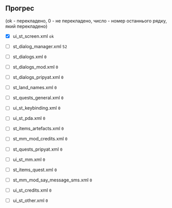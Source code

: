 ## Прогрес

(ok - перекладено, 0 - не перекладено, число - номер останнього рядку, який перекладено)

- [x] ui_st_screen.xml `ok`
- [ ] st_dialog_manager.xml `52`
- [ ] st_dialogs.xml `0`
- [ ] st_dialogs_mod.xml `0`
- [ ] st_dialogs_pripyat.xml `0`

- [ ] st_land_names.xml `0`
- [ ] st_quests_general.xml `0`
- [ ] ui_st_keybinding.xml `0`
- [ ] ui_st_pda.xml `0`
- [ ] st_items_artefacts.xml `0`
- [ ] st_mm_mod_credits.xml `0`
- [ ] st_quests_pripyat.xml `0`
- [ ] ui_st_mm.xml `0`
- [ ] st_items_quest.xml `0`
- [ ] st_mm_mod_say_message_sms.xml `0`
- [ ] ui_st_credits.xml `0`
- [ ] ui_st_other.xml `0`
